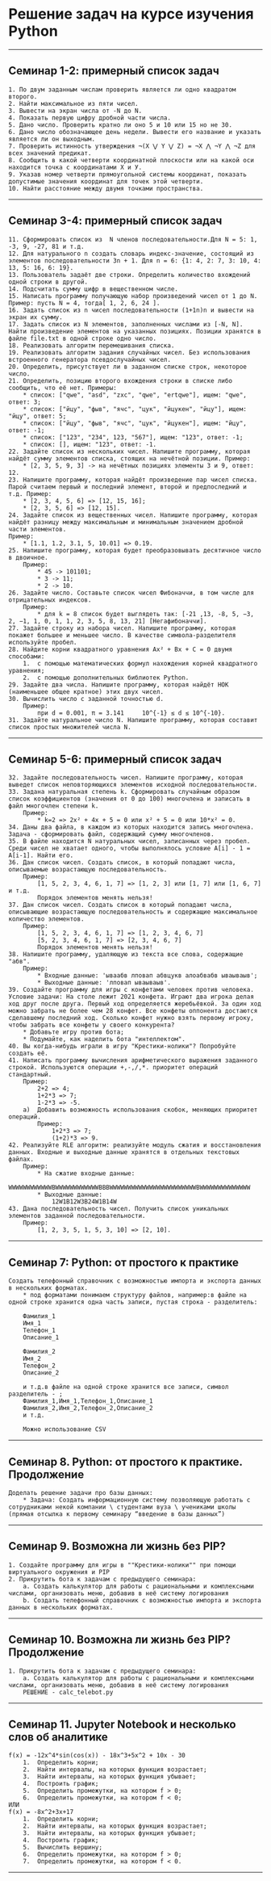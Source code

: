 # Решение задач на курсе изучения Python
---
## Семинар 1-2: примерный список задач
    1. По двум заданным числам проверить является ли одно квадратом второго.
    2. Найти максимальное из пяти чисел.
    3. Вывести на экран числа от -N до N.
    4. Показать первую цифру дробной части числа.
    5. Дано число. Проверить кратно ли оно 5 и 10 или 15 но не 30.
    6. Дано число обозначающее день недели. Вывести его название и указать является ли он выходным.
    7. Проверить истинность утверждения ¬(X ⋁ Y ⋁ Z) = ¬X ⋀ ¬Y ⋀ ¬Z для всех значений предикат.
    8. Сообщить в какой четверти координатной плоскости или на какой оси находится точка с координатами Х и У. 
    9. Указав номер четверти прямоугольной системы координат, показать допустимые значения координат для точек этой четверти.
    10. Найти расстояние между двумя точками пространства.
---

## Семинар 3-4: примерный список задач
    11. Сформировать список из  N членов последовательности.Для N = 5: 1, -3, 9, -27, 81 и т.д.
    12. Для натурального n создать словарь индекс-значение, состоящий из элементов последовательности 3n + 1. Для n = 6: {1: 4, 2: 7, 3: 10, 4: 13, 5: 16, 6: 19}.
    13. Пользователь задаёт две строки. Определить количество вхождений одной строки в другой.
    14. Подсчитать сумму цифр в вещественном числе.
    15. Написать программу получающую набор произведений чисел от 1 до N. Пример: пусть N = 4, тогда[ 1, 2, 6, 24 ].
    16. Задать список из n чисел последовательности (1+1n)n и вывести на экран их сумму.
    17. Задать список из N элементов, заполненных числами из [-N, N]. Найти произведение элементов на указанных позициях. Позиции хранятся в файле file.txt в одной строке одно число.
    18. Реализовать алгоритм перемешивания списка. 
    19. Реализовать алгоритм задания случайных чисел. Без использования встроенного генератора псевдослучайных чисел.
    20. Определить, присутствует ли в заданном списке строк, некоторое число.
    21. Определить, позицию второго вхождения строки в списке либо сообщить, что её нет. Примеры:  
        * список: ["qwe", "asd", "zxc", "qwe", "ertqwe"], ищем: "qwe", ответ: 3;  
        * список: ["йцу", "фыв", "ячс", "цук", "йцукен", "йцу"], ищем: "йцу", ответ: 5;  
        * список: ["йцу", "фыв", "ячс", "цук", "йцукен"], ищем: "йцу", ответ: -1;  
        * список: ["123", "234", 123, "567"], ищем: "123", ответ: -1;  
        * список: [], ищем: "123", ответ: -1.
    22.	Задайте список из нескольких чисел. Напишите программу, которая найдёт сумму элементов списка, стоящих на нечётной позиции. Пример:
        * [2, 3, 5, 9, 3] -> на нечётных позициях элементы 3 и 9, ответ: 12.
    23.	Напишите программу, которая найдёт произведение пар чисел списка. Парой считаем первый и последний элемент, второй и предпоследний и т.д. Пример:
        * [2, 3, 4, 5, 6] => [12, 15, 16];
        * [2, 3, 5, 6] => [12, 15].
    24.	Задайте список из вещественных чисел. Напишите программу, которая найдёт разницу между максимальным и минимальным значением дробной части элементов. 
    Пример:
        * [1.1, 1.2, 3.1, 5, 10.01] => 0.19.
    25.	Напишите программу, которая будет преобразовывать десятичное число в двоичное. 
        Пример:
            * 45 -> 101101;
            * 3 -> 11;
            * 2 -> 10.
    26.	Задайте число. Составьте список чисел Фибоначчи, в том числе для отрицательных индексов. 
        Пример:
            * для k = 8 список будет выглядеть так: [-21 ,13, -8, 5, −3, 2, −1, 1, 0, 1, 1, 2, 3, 5, 8, 13, 21] [Негафибоначчи].
    27.	Задайте строку из набора чисел. Напишите программу, которая покажет большее и меньшее число. В качестве символа-разделителя используйте пробел.
    28.	Найдите корни квадратного уравнения Ax² + Bx + C = 0 двумя способами:
        1.	с помощью математических формул нахождения корней квадратного уравнения;
        2.	с помощью дополнительных библиотек Python.
    29.	Задайте два числа. Напишите программу, которая найдёт НОК (наименьшее общее кратное) этих двух чисел.
    30. Вычислить число c заданной точностью d. 
        Пример:
            при d = 0.001, π = 3.141     10^{-1} ≤ d ≤ 10^{-10}.
    31. Задайте натуральное число N. Напишите программу, которая составит список простых множителей числа N.
---

## Семинар 5-6: примерный список задач

    32. Задайте последовательность чисел. Напишите программу, которая выведет список неповторяющихся элементов исходной последовательности.
    33. Задана натуральная степень k. Сформировать случайным образом список коэффициентов (значения от 0 до 100) многочлена и записать в файл многочлен степени k. 
        Пример:
            * k=2 => 2x² + 4x + 5 = 0 или x² + 5 = 0 или 10*x² = 0.
    34. Даны два файла, в каждом из которых находится запись многочлена. Задача - сформировать файл, содержащий сумму многочленов.
    35.	В файле находится N натуральных чисел, записанных через пробел. Среди чисел не хватает одного, чтобы выполнялось условие A[i] - 1 = A[i-1]. Найти его.
    36.	Дан список чисел. Создать список, в который попадают числа, описываемые возрастающую последовательность. 
        Пример: 
            [1, 5, 2, 3, 4, 6, 1, 7] => [1, 2, 3] или [1, 7] или [1, 6, 7] и т.д. 
            Порядок элементов менять нельзя!
    37.	Дан список чисел. Создать список в который попадают числа, описывающие возрастающую последовательность и содержащие максимальное количество элементов. 
        Пример: 
            [1, 5, 2, 3, 4, 6, 1, 7] => [1, 2, 3, 4, 6, 7]
            [5, 2, 3, 4, 6, 1, 7] => [2, 3, 4, 6, 7]
            Порядок элементов менять нельзя!
    38. Напишите программу, удаляющую из текста все слова, содержащие "абв". 
        Пример:
            * Входные данные: 'ываабв лповап абвцукв алоабвабв ываываыв';
            * Выходные данные: 'лповап ываываыв'.
    39. Создайте программу для игры с конфетами человек против человека. Условие задачи: На столе лежит 2021 конфета. Играют два игрока делая ход друг после друга. Первый ход определяется жеребьёвкой. За один ход можно забрать не более чем 28 конфет. Все конфеты оппонента достаются сделавшему последний ход. Сколько конфет нужно взять первому игроку, чтобы забрать все конфеты у своего конкурента?
        * Добавьте игру против бота;
        * Подумайте, как наделить бота "интеллектом".
    40.	Вы когда-нибудь играли в игру "Крестики-нолики"? Попробуйте создать её.
    41.	Написать программу вычисления арифметического выражения заданного строкой. Используются операции +,-,/,*. приоритет операций стандартный. 
        Пример: 
            2+2 => 4;
            1+2*3 => 7;
            1-2*3 => -5.
        a)	Добавить возможность использования скобок, меняющих приоритет операций. 
            Пример:
                1+2*3 => 7; 
                (1+2)*3 => 9.
    42.	Реализуйте RLE алгоритм: реализуйте модуль сжатия и восстановления данных. Входные и выходные данные хранятся в отдельных текстовых файлах. 
        Пример:
            * На сжатие входные данные:
                WWWWWWWWWWWWBWWWWWWWWWWWWBBBWWWWWWWWWWWWWWWWWWWWWWWWBWWWWWWWWWWWWWW
            * Выходные данные: 
                12W1B12W3B24W1B14W
    43.	Дана последовательность чисел. Получить список уникальных элементов заданной последовательности.
        Пример:
            [1, 2, 3, 5, 1, 5, 3, 10] => [2, 10].
---

## Семинар 7: Python: от простого к практике
    Создать телефонный справочник с возможностью импорта и экспорта данных в нескольких форматах.
        * под форматами понимаем структуру файлов, например:в файле на одной строке хранится одна часть записи, пустая строка - разделитель:

        Фамилия_1
        Имя_1
        Телефон_1
        Описание_1

        Фамилия_2
        Имя_2
        Телефон_2
        Описание_2

        и т.д.в файле на одной строке хранится все записи, символ разделитель - ;
        Фамилия_1,Имя_1,Телефон_1,Описание_1
        Фамилия_2,Имя_2,Телефон_2,Описание_2
        и т.д.

        Можно использование CSV
---

## Семинар 8.  Python: от простого к практике. Продолжение
    Доделать решение задачи про базы данных: 
        * Задача: Создать информационную систему позволяющую работать с сотрудниками некой компании \ студентами вуза \ учениками школы (прямая отсылка к первому семинару “введение в базы данных”)
---

## Семинар 9. Возможна ли жизнь без PIP?
    1. Создайте программу для игры в ""Крестики-нолики"" при помощи виртуального окружения и PIP
    2. Прикрутить бота к задачам с предыдущего семинара:
        a. Создать калькулятор для работы с рациональными и комплексными числами, организовать меню, добавив в неё систему логирования
        b. Создать телефонный справочник с возможностью импорта и экспорта данных в нескольких форматах.
---

## Семинар 10. Возможна ли жизнь без PIP? Продолжение
    1. Прикрутить бота к задачам с предыдущего семинара:
        a. Создать калькулятор для работы с рациональными и комплексными числами, организовать меню, добавив в неё систему логирования
        РЕШЕНИЕ - calc_telebot.py
---

## Семинар 11. Jupyter Notebook и несколько слов об аналитике
    f(x) = -12x^4*sin(cos(x)) - 18x^3+5x^2 + 10x - 30
        1.	Определить корни;
        2.	Найти интервалы, на которых функция возрастает;
        3.	Найти интервалы, на которых функция убывает;
        4.	Построить график;
        5.	Определить промежутки, на котором f > 0;
        6.	Определить промежутки, на котором f < 0;
    ИЛИ
    f(x) = -8x^2+3x+17
        1.	Определить корни;
        2.	Найти интервалы, на которых функция возрастает;
        3.	Найти интервалы, на которых функция убывает;
        4.	Построить график;
        5.	Вычислить вершину;
        6.	Определить промежутки, на котором f > 0;
        7.	Определить промежутки, на котором f < 0.
---